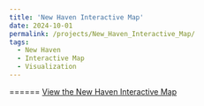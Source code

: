 ```yaml
---
title: 'New Haven Interactive Map'
date: 2024-10-01
permalink: /projects/New_Haven_Interactive_Map/
tags:
  - New Haven
  - Interactive Map
  - Visualization
---
```


======
<a href="https://az-serein.github.io/_pages/New_Haven_Interactive_Map_1Percent_Sample.html" target="_blank">View the New Haven Interactive Map</a>
